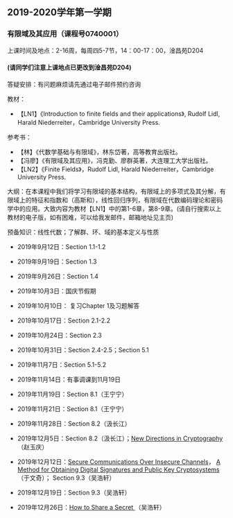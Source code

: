 ## 2019-2020学年第一学期
### 有限域及其应用（课程号0740001）

上课时间及地点：2-16周，每周四5-7节，14：00-17：00，淦昌苑D204
#### (请同学们注意上课地点已更改到淦昌苑D204)

答疑安排：有问题麻烦请先通过电子邮件预约咨询

教材：
* 【LN1】《Introduction to finite fields and their applications》, Rudolf Lidl, Harald Niederreiter，Cambridge University Press.

参考书：
* 【林】《代数学基础与有限域》，林东岱著，高等教育出版社。
* 【冯廖】《有限域及其应用》，冯克勤、廖群英著，大连理工大学出版社。
* 【LN2】《Finite Fields》，Rudolf Lidl, Harald Niederreiter，Cambridge University Press.  

大纲：在本课程中我们将学习有限域的基本结构，有限域上的多项式及其分解，有限域上的特征和指数和（高斯和），线性回归序列，有限域在代数编码理论和密码学中的应用。大致内容为教材【LN1】中的第1-6章，第8-9章。(请自行搜索以上教材的电子版，如有困难，可以给我发邮件，邮箱地址见主页)

预备知识：线性代数；了解群、环、域的基本定义与性质

* 2019年9月12日：Section 1.1-1.2

* 2019年9月19日：Section 1.3

* 2019年9月26日：Section 1.4

* 2019年10月3日：国庆节假期

* 2019年10月10日： 复习Chapter 1及习题解答

* 2019年10月17日：Section 2.1-2.2

* 2019年10月24日：Section 2.3

* 2019年10月31日：Section 2.4-2.5；Section 5.1

* 2019年11月7日：Section 5.1-5.2

* 2019年11月14日：有事调课到11月19日

* 2019年11月19日：Section 8.1（王宁宁）

* 2019年11月21日：Section 8.1（王宁宁）

* 2019年11月28日：Section 8.2（汲长江）

* 2019年12月5日：Section 8.2（汲长江）；[New Directions in Cryptography](https://doi.org/10.1109/TIT.1976.1055638)（赵玉庆）

* 2019年12月12日：[Secure Communications Over Insecure Channels](http://www.merkle.com/1974/PuzzlesAsPublished.pdf)，
[A Method for Obtaining Digital Signatures and Public Key Cryptosystems](http://people.csail.mit.edu/rivest/Rsapaper.pdf)（于文奇）；
Section 9.3（吴浩轩）

* 2019年12月19日：Section 9.3（吴浩轩）

* 2019年12月26日：[How to Share a Secret ](https://www.cs.jhu.edu/~sdoshi/crypto/papers/shamirturing.pdf)（吴浩轩）
